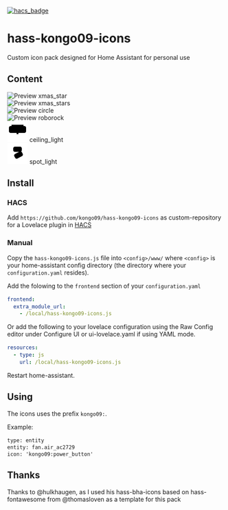 [![hacs_badge](https://img.shields.io/badge/HACS-Custom-orange.svg)](https://github.com/custom-components/hacs)

# hass-kongo09-icons

Custom icon pack designed for Home Assistant for personal use

## Content

![Preview](./svg/xmas_star.svg) xmas_star<br />
![Preview](./svg/xmas_stars.svg) xmas_stars<br />
![Preview](./svg/circle.svg) circle<br />
![Preview](./svg/roborock.svg) roborock<br />
![Preview](./svg/ceiling_light.svg) ceiling_light<br />
![Preview](./svg/spot_light.svg) spot_light<br />


## Install

### HACS
Add `https://github.com/kongo09/hass-kongo09-icons` as custom-repository for a Lovelace plugin in [HACS](https://hacs.xyz/docs/faq/custom_repositories/)

### Manual
Copy the `hass-kongo09-icons.js` file into `<config>/www/` where `<config>` is your home-assistant config directory (the directory where your `configuration.yaml` resides).

Add the folowing to the `frontend` section of your `configuration.yaml`

```yaml
frontend:
  extra_module_url:
    - /local/hass-kongo09-icons.js
```

Or add the following to your lovelace configuration using the Raw Config editor under Configure UI or ui-lovelace.yaml if using YAML mode.

```yaml
resources:
  - type: js
    url: /local/hass-kongo09-icons.js
```

Restart home-assistant.

## Using
The icons uses the prefix `kongo09:`.

Example:

```
type: entity
entity: fan.air_ac2729
icon: 'kongo09:power_button'
```

## Thanks
Thanks to @hulkhaugen, as I used his hass-bha-icons based on hass-fontawesome from @thomasloven as a template for this pack
